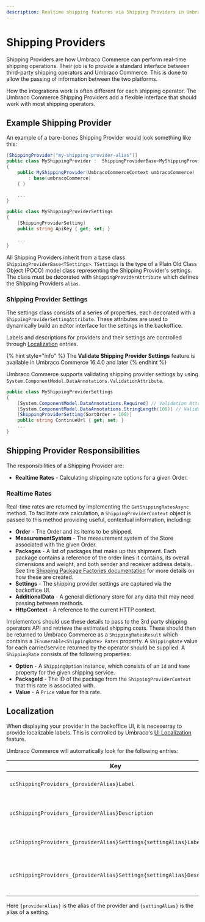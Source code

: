 ```yaml
---
description: Realtime shipping features via Shipping Providers in Umbraco Commerce.
---
```


# Shipping Providers

Shipping Providers are how Umbraco Commerce can perform real-time shipping operations. Their job is to provide a standard interface between third-party shipping operators and Umbraco Commerce. This is done to allow the passing of information between the two platforms.

How the integrations work is often different for each shipping operator. The Umbraco Commerce Shipping Providers add a flexible interface that should work with most shipping operators.

## Example Shipping Provider

An example of a bare-bones Shipping Provider would look something like this:

```csharp
[ShippingProvider("my-shipping-provider-alias")]
public class MyShippingProvider :  ShippingProviderBase<MyShippingProviderSettings>
{
    public MyShippingProvider(UmbracoCommerceContext umbracoCommerce)
        : base(umbracoCommerce)
    { }

    ...
}

public class MyShippingProviderSettings
{
    [ShippingProviderSetting]
    public string ApiKey { get; set; }

    ...
}

```

All Shipping Providers inherit from a base class `ShippingProviderBase<TSettings>`. `TSettings` is the type of a Plain Old Class Object (POCO) model class representing the Shipping Provider's settings. The class must be decorated with `ShippingProviderAttribute` which defines the Shipping Providers `alias`.

### Shipping Provider Settings
The settings class consists of a series of properties, each decorated with a `ShippingProviderSettingAttribute`. These attributes are used to dynamically build an editor interface for the settings in the backoffice.

Labels and descriptions for providers and their settings are controlled through [Localization](#localization) entries.

{% hint style="info" %}
The **Validate Shipping Provider Settings** feature is available in Umbraco Commerce 16.4.0 and later
{% endhint %}

Umbraco Commerce supports validating shipping provider settings by using `System.ComponentModel.DataAnnotations.ValidationAttribute`.

```csharp
public class MyShippingProviderSettings
{
    [System.ComponentModel.DataAnnotations.Required] // Validation Attribute
    [System.ComponentModel.DataAnnotations.StringLength(100)] // Validation Attribute
    [ShippingProviderSetting(SortOrder = 100)]
    public string ContinueUrl { get; set; }
    ...
}
```
## Shipping Provider Responsibilities

The responsibilities of a Shipping Provider are:


* **Realtime Rates** - Calculating shipping rate options for a given Order.

### Realtime Rates

Real-time rates are returned by implementing the `GetShippingRatesAsync` method. To facilitate rate calculation, a `ShippingProviderContext` object is passed to this method providing useful, contextual information, including:

* **Order** - The Order and its items to be shipped.
* **MeasurementSystem** - The measurement system of the Store associated with the given Order.
* **Packages** - A list of packages that make up this shipment. Each package contains a reference of the order lines it contains, its overall dimensions and weight, and both sender and receiver address details. See the [Shipping Package Factories documentation](./shipping-package-factories.md) for more details on how these are created.
* **Settings** - The shipping provider settings are captured via the backoffice UI.
* **AdditionalData** - A general dictionary store for any data that may need passing between methods.
* **HttpContext** - A reference to the current HTTP context.

Implementors should use these details to pass to the 3rd party shipping operators API and retrieve the estimated shipping costs. These should then be returned to Umbraco Commerce as a `ShippingRatesResult` which contains a `IEnumerable<ShippingRate> Rates` property. A `ShippingRate` value for each carrier/service returned by the operator should be supplied. A `ShippingRate` consists of the following properties:

* **Option** - A `ShippingOption` instance, which consists of an `Id` and `Name` property for the given shipping service.
* **PackageId** - The ID of the package from the `ShippingProviderContext` that this rate is associated with.
* **Value** - A `Price` value for this rate.

## Localization

When displaying your provider in the backoffice UI, it is neceserray to provide localizable labels. This is controlled by Umbraco's [UI Localization](https://docs.umbraco.com/umbraco-cms/extending/language-files/ui-localization) feature.

Umbraco Commerce will automatically look for the following entries:

| Key |  Description |
| --- | --- | 
| `ucShippingProviders_{providerAlias}Label` | A main label for the provider |
| `ucShippingProviders_{providerAlias}Description` | A description for the provider |
| `ucShippingProviders_{providerAlias}Settings{settingAlias}Label` | A label for a provider setting |
| `ucShippingProviders_{providerAlias}Settings{settingAlias}Description` | A description for a provider setting |

Here `{providerAlias}` is the alias of the provider and `{settingAlias}` is the alias of a setting.
